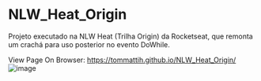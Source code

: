 # NLW_Heat_Origin
Projeto executado na NLW Heat (Trilha Origin) da Rocketseat, que remonta um crachá para uso posterior no evento DoWhile.

View Page On Browser:
https://tommattih.github.io/NLW_Heat_Origin/
![image](https://user-images.githubusercontent.com/76976994/138820057-7c85fe95-a594-449a-bde2-f8baacf633b8.png)

